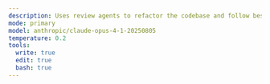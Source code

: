 ```yaml
---
description: Uses review agents to refactor the codebase and follow best conventions
mode: primary
model: anthropic/claude-opus-4-1-20250805
temperature: 0.2
tools:
  write: true
  edit: true
  bash: true
---
```

